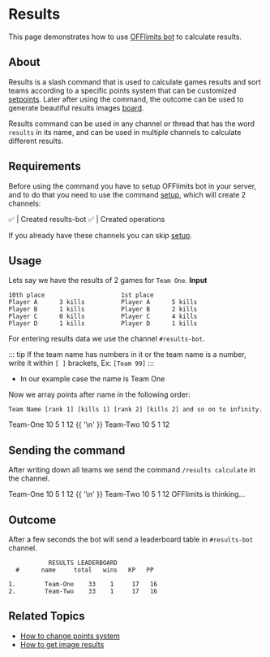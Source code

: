# Results

This page demonstrates how to use [OFFlimits bot](https://discord.com/oauth2/authorize?client_id=728332591790293044&scope=bot+applications.commands&permissions=268445752&client_id=728332591790293044) to calculate results.

## About

Results is a slash command that is used to calculate games results
and sort teams according to a specific points system that can be
customized [setpoints](/guide/points-system).
Later after using the command, the outcome can be used to generate
beautiful results images [board](/guide/board).

<YandexAD blockId='R-A-8300744-4'></YandexAD>

Results command can be used in any channel or thread that has the word `results` in its name, and can be used in multiple channels to calculate different results.

## Requirements

Before using the command you have to setup OFFlimits bot in your
server, and to do that you need to use the command [setup](/guide/setup), which will create 2 channels:

<DiscordMessage :bot="true" profile="bot">
			<template #interactions>
				<DiscordInteraction profile="test" :command="true">setup</DiscordInteraction>
			</template>
✅ | Created <DiscordMention type="channel">results-bot</DiscordMention>
</DiscordMessage>
<DiscordMessage :bot="true" profile="bot">
✅ | Created <DiscordMention type="channel">operations</DiscordMention>
</DiscordMessage>

If you already have these channels you can skip [setup](/guide/setup).

## Usage

Lets say we have the results of 2 games for `Team One`.
**Input**

```txt:no-line-numbers
10th place                     1st place
Player A      3 kills          Player A      5 kills
Player B      1 kills          Player B      2 kills
Player C      0 kills          Player C      4 kills
Player D      1 kills          Player D      1 kills
```

For entering results data we use the channel `#results-bot`.

::: tip
If the team name has numbers in it or the team name is a number, write it within `[ ]` brackets, Ex: `[Team 99]`
:::

- In our example case the name is Team One

Now we array points after name in the following order:

`Team Name [rank 1] [kills 1] [rank 2] [kills 2] and so on to infinity.`

<DiscordMessage profile="test">
<DiscordMarkdown>
Team-One 10 5 1 12
{{ '\n' }}
Team-Two 10 5 1 12
</DiscordMarkdown>
</DiscordMessage>

## Sending the command

After writing down all teams we send the command `/results calculate` in the channel.

<DiscordMessage profile="test" >
<DiscordMarkdown>
Team-One 10 5 1 12
{{ '\n' }}
Team-Two 10 5 1 12
</DiscordMarkdown>
</DiscordMessage>
<DiscordMessage :bot="true" profile="bot">
			<template #interactions>
				<DiscordInteraction profile="test" :ephemeral="true" :command="true">results</DiscordInteraction>
			</template>
			OFFlimits is thinking...
		</DiscordMessage>

## Outcome

<YandexAD :blockId="R-A-8300744-1"></YandexAD>

After a few seconds the bot will send a leaderboard table in `#results-bot` channel.

<DiscordMessage :bot="true" profile="bot">
			<template #interactions>
				<DiscordInteraction profile="test" :ephemeral="true" :command="true">results</DiscordInteraction>
			</template>
			
```txt:no-line-numbers
           RESULTS LEADERBOARD
  #      name     total   wins   KP   PP

1.        Team-One    33    1     17   16
2.        Team-Two    33    1     17   16

```
</DiscordMessage>

## Related Topics

- [How to change points system](/guide/points-system)
- [How to get image results](/guide/board)

